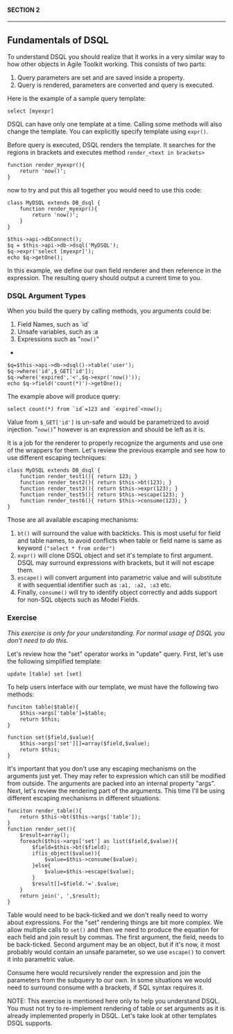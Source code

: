 #### SECTION 2
----
## Fundamentals of DSQL

To understand DSQL you should realize that it works in a very similar way to how other objects in Agile Toolkit working. This consists of two parts:

1. Query parameters are set and are saved inside a property.
2. Query is rendered, parameters are converted and query is executed.

Here is the example of a sample query template:

    select [myexpr]
    
DSQL can have only one template at a time. Calling some methods will also change the template. You can explicitly specify template using `expr()`.

Before query is executed, DSQL renders the template. It searches for the regions in brackets and executes method `render_<text in brackets>`

    function render_myexpr(){
        return 'now()';
    }
    
now to try and put this all together you would need to use this code:

    class MyDSQL extends DB_dsql {
        function render_myexpr(){
            return 'now()';
        }
    }
    
    $this->api->dbConnect();
    $q = $this->api->db->dsql('MyDSQL');
    $q->expr('select [myexpr]');
    echo $q->getOne();

In this example, we define our own field renderer and then reference in the expression. The resulting query should output a current time to you.

### DSQL Argument Types

When you build the query by calling methods, you arguments could be:

1. Field Names, such as \`id\`
2. Unsafe variables, such as :a
3. Expressions such as "`now()`"

-

    $q=$this->api->db->dsql()->table('user');
    $q->where('id',$_GET['id']);
    $q->where('expired','<',$q->expr('now()'));
    echo $q->field('count(*)')->getOne();

The example above will produce query:

    select count(*) from `id`=123 and `expired`<now();
    
Value from `$_GET['id']` is un-safe and would be parametrized to avoid injection. "`now()`" however is an expression and should be left as it is.

It is a job for the renderer to properly recognize the arguments and use one of the wrappers for them. Let's review the previous example and see how to use different escaping techniques:

    class MyDSQL extends DB_dsql {
        function render_test1(){ return 123; }
        function render_test2(){ return $this->bt(123); }
        function render_test3(){ return $this->expr(123); }
        function render_test5(){ return $this->escape(123); }
        function render_test6(){ return $this->consume(123); }
    }
    
Those are all available escaping mechanisms:

1. `bt()` will surround the value with backticks. This is most useful for field and table names, to avoid conflicts when table or field name is same as keyword `("select * from order")`
2. `expr()` will clone DSQL object and set it's template to first argument. DSQL may surround expressions with brackets, but it will not escape them.
3. `escape()` will convert argument into parametric value and will substitute it with sequential identifier such as `:a1, :a2, :a3` etc.
4. Finally, `consume()` will try to identify object correctly and adds support for non-SQL objects such as Model Fields.

### Exercise

*This exercise is only for your understanding. For normal usage of DSQL you don't need to do this.*

Let's review how the "set" operator works in "update" query. First, let's use the following simplified template:

    update [table] set [set]

To help users interface with our template, we must have the following two methods:

    funciton table($table){
        $this->args['table']=$table;
        return $this;
    }
    
    function set($field,$value){
        $this->args['set'][]=array($field,$value);
        return $this;
    }
    
It's important that you don't use any escaping mechanisms on the arguments just yet. They may refer to expression which can still be modified from outside. The arguments are packed into an internal property "args". Next, let's review the rendering part of the arguments. This time I'll be using different escaping mechanisms in different situations.

    funciton render_table(){
        return $this->bt($this->args['table']);
    }
    function render_set(){
        $result=array();
        foreach($this->args['set'] as list($field,$value)){
            $field=$this->bt($field);
            if(is_object($value)){
                $value=$this->consume($value);
            }else{
                $value=$this->escape($value);
            }
            $result[]=$field.'='.$value;
        }
        return join(', ',$result);
    }

Table would need to be back-ticked and we don't really need to worry about expressions. For the "set" rendering things are bit more complex. We allow multiple calls to `set()` and then we need to produce the equation for each field and join result by commas. The first argument, the field, needs to be back-ticked. Second argument may be an object, but if it's now, it most probably would contain an unsafe parameter, so we use `escape()` to convert it into parametric value.

Consume here would recursively render the expression and join the parameters from the subquery to our own. In some situations we would need to surround consume with a brackets, if SQL syntax requires it.

NOTE: This exercise is mentioned here only to help you understand DSQL. You must not try to re-implement rendering of table or set arguments as it is already implemented properly in DSQL. Let's take look at other templates DSQL supports.
